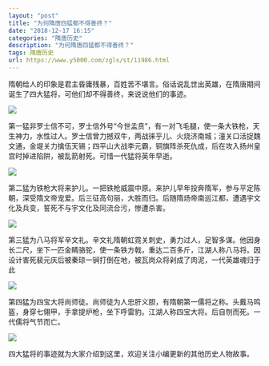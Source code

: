 ```yaml
---
layout: "post"
title: "为何隋唐四猛都不得善终？"
date: "2018-12-17 16:15"
categories: "隋唐历史"
description: "为何隋唐四猛都不得善终？"
tags: 隋唐历史
url: https://www.y5000.com/zgls/st/11986.html
---
```






隋朝给人的印象是君主昏庸残暴，百姓苦不堪言。俗话说乱世出英雄，在隋唐期间诞生了四大猛将，可他们却不得善终，来说说他们的事迹。

![](https://img.y5000.com/uploads/allimg/170203/8-1F203102221921.jpg)

第一猛非罗士信不可，罗士信外号“今世孟贲”，有一对飞毛腿，使一条大铁枪，天生神力，水性过人。罗士信曾力撼双牛，两战徕乎儿、火烧济南城；潼关口活捉魏文通，金堤关力擒伍天锡；四平山大战李元霸，铜旗阵杀死仇成，后在攻入扬州皇宫时掉进陷阱，被乱箭射死。可惜一代猛将英年早逝。

![](https://img.y5000.com/uploads/allimg/170203/1024591193-0.jpg)

第二猛为铁枪大将来护儿。一把铁枪威震中原。来护儿早年投奔隋军，参与平定陈朝，深受隋文帝宠爱。后三征高句丽，大胜而归。后随隋炀帝南巡江都，遭遇宇文化及兵变，誓死不与宇文化及同流合污，惨遭杀害。

![](https://img.y5000.com/uploads/allimg/170203/1024594F6-1.jpg)

第三猛为八马将军辛文礼。辛文礼隋朝虹霓关刺史，勇力过人，足智多谋。他因身长二尺，坐下一匹金睛骆驼，使一条铁方戟，重达二百多斤，江湖人称八马将。因设计害死裴元庆后被秦琼一锏打倒在地，被瓦岗众将剁成了肉泥，一代英雄魂归于此

![](https://img.y5000.com/uploads/allimg/170203/10245aa8-2.jpg)

第四猛为四宝大将尚师徒。尚师徒为人忠肝义胆，有隋朝第一儒将之称。头戴马鸣盔，身穿七翎甲，手拿提炉枪，坐下呼雷豹。江湖人称四宝大将。后自刎而死。一代儒将气节而亡。

![](https://img.y5000.com/uploads/allimg/170203/1024592J9-3.jpg)

四大猛将的事迹就为大家介绍到这里，欢迎关注小编更新的其他历史人物故事。

